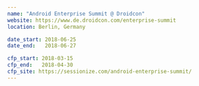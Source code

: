 ```yaml
---
name: "Android Enterprise Summit @ Droidcon"
website: https://www.de.droidcon.com/enterprise-summit
location: Berlin, Germany

date_start: 2018-06-25
date_end:   2018-06-27

cfp_start: 2018-03-15
cfp_end:   2018-04-30
cfp_site: https://sessionize.com/android-enterprise-summit/
---
```

